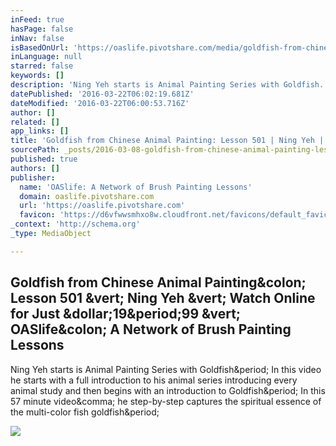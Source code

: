 ```yaml
---
inFeed: true
hasPage: false
inNav: false
isBasedOnUrl: 'https://oaslife.pivotshare.com/media/goldfish-from-chinese-animal-painting%3A-lesson-501/33280/preview'
inLanguage: null
starred: false
keywords: []
description: 'Ning Yeh starts is Animal Painting Series with Goldfish. In this video he starts with a full introduction to his animal series introducing every animal study and then begins with an introduction to Goldfish. In this 57 minute video, he step-by-step captures the spiritual essence of the multi-color fish goldfish.'
datePublished: '2016-03-22T06:02:19.681Z'
dateModified: '2016-03-22T06:00:53.716Z'
author: []
related: []
app_links: []
title: 'Goldfish from Chinese Animal Painting: Lesson 501 | Ning Yeh | Watch Online for Just $19.99 | OASlife: A Network of Brush Painting Lessons'
sourcePath: _posts/2016-03-08-goldfish-from-chinese-animal-painting-lesson-501-or-ning-yeh.md
published: true
authors: []
publisher:
  name: 'OASlife: A Network of Brush Painting Lessons'
  domain: oaslife.pivotshare.com
  url: 'https://oaslife.pivotshare.com'
  favicon: 'https://d6vfwwsmhxo8w.cloudfront.net/favicons/default_favicon_32.png'
_context: 'http://schema.org'
_type: MediaObject

---
```

<article style=""><h1>Goldfish from Chinese Animal Painting&amp;colon; Lesson 501 &amp;vert; Ning Yeh &amp;vert; Watch Online for Just &amp;dollar;19&amp;period;99 &amp;vert; OASlife&amp;colon; A Network of Brush Painting Lessons</h1><p>Ning Yeh starts is Animal Painting Series with Goldfish&amp;period; In this video he starts with a full introduction to his animal series introducing every animal study and then begins with an introduction to Goldfish&amp;period; In this 57 minute video&amp;comma; he step-by-step captures the spiritual essence of the multi-color fish goldfish&amp;period;</p><img src="https://d6vfwwsmhxo8w.cloudfront.net/previews/5529_1449970388_640x360.jpg" /></article>